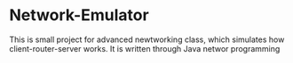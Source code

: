 # Network-Emulator
This is small project for advanced newtworking class, which simulates how client-router-server works. It is written through Java networ programming
